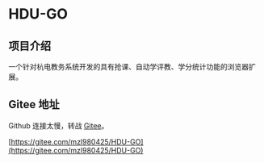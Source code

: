 # HDU-GO

## 项目介绍

一个针对杭电教务系统开发的具有抢课、自动学评教、学分统计功能的浏览器扩展。

## Gitee 地址

Github 连接太慢，转战 [Gitee](https://gitee.com/mzl980425/HDU-GO)。

[https://gitee.com/mzl980425/HDU-GO](https://gitee.com/mzl980425/HDU-GO)
